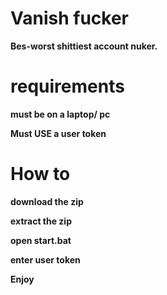 # Vanish fucker
**Bes-worst shittiest account nuker.**

# requirements
**must be on a laptop/ pc**

**Must USE a user token**

# How to
**download the zip**

**extract the zip**

**open start.bat**

**enter user token**

**Enjoy**
